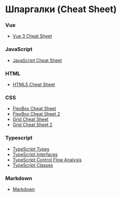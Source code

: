 # Шпаргалки (Cheat Sheet)

<!-- - [Vue-3-Cheat-Sheet](./Vue-3-Cheat-Sheet.pdf) -->

### Vue

- <a target="_blank" href="/files/Vue-3-Cheat-Sheet.pdf">Vue 3 Cheat Sheet</a>

### JavaScript

- <a target="_blank" href="/files/JavaScript-Cheat-Sheet.pdf">JavaScript Cheat Sheet</a>

### HTML

- <a target="_blank" href="/files/HTML5-Cheat-Sheet.pdf">HTML5 Cheat Sheet</a>

### CSS

- <a target="_blank" href="/files/FlexBox-Cheat-Sheets-in-2021.pdf">FlexBox Cheat Sheet</a>
- <a target="_blank" href="/files/Flex-Layout-Cheat-Sheet.pdf">FlexBox Cheat Sheet 2</a>
- <a target="_blank" href="/files/Grid-Cheat-Sheet.pdf">Grid Cheat Sheet</a>
- <a target="_blank" href="/files/Grid-Layout-Cheat-Sheet.pdf">Grid Cheat Sheet 2</a>

### Typescript

- <a target="_blank" href="/files/TypeScript Types.pdf">TypeScript Types</a>
- <a target="_blank" href="/files/TypeScript Interfaces.pdf">TypeScript Interfaces</a>
- <a target="_blank" href="/files/TypeScript Control Flow Analysis.pdf">TypeScript Control Flow Analysis</a>
- <a target="_blank" href="/files/TypeScript Classes.pdf">TypeScript Classes</a>

### Markdown

- <a target="_blank" href="/files/Markdown.pdf">Markdown</a>
